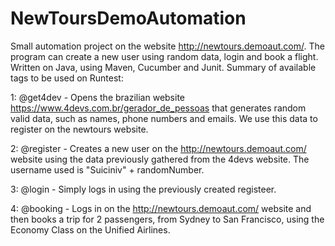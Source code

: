 # NewToursDemoAutomation
Small automation project on the website http://newtours.demoaut.com/. The program can create a new user using random data, login and book a flight. Written on Java, using Maven, Cucumber and Junit.
Summary of available tags to be used on Runtest:

1: @get4dev - Opens the brazilian website https://www.4devs.com.br/gerador_de_pessoas that generates random valid data, such as names, phone numbers and emails. We use this data to register on the newtours website.

2: @register - Creates a new user on the http://newtours.demoaut.com/ website using the data previously gathered from the 4devs website. The username used is "Suiciniv" + randomNumber.

3: @login - Simply logs in using the previously created registeer.

4: @booking - Logs in on the http://newtours.demoaut.com/ website and then books a trip for 2 passengers, from Sydney to San Francisco, using the Economy Class on the Unified Airlines.
